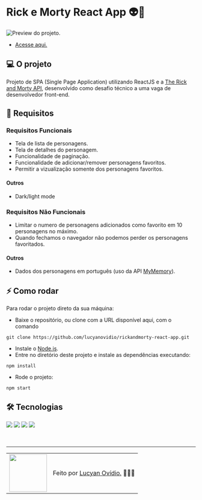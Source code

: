 # Rick e Morty React App 👽🧪

<img src="./.github/preview.gif" alt="Preview do projeto." />

* <a href="https://rickandmorty-rose-phi.vercel.app/">Acesse aqui.</a>

## 💻 O projeto

Projeto de SPA (Single Page Application) utilizando ReactJS e a <a href="https://rickandmortyapi.com">The Rick and Morty API</a>, desenvolvido como desafio técnico a uma vaga de desenvolvedor front-end.

## 🎯 Requisitos

### Requisitos Funcionais

* Tela de lista de personagens.
* Tela de detalhes do personagem.
* Funcionalidade de paginação.
* Funcionalidade de adicionar/remover personagens favoritos.
* Permitir a vizualização somente dos personagens favoritos.

#### Outros

* Dark/light mode

### Requisitos Não Funcionais

* Limitar o numero de personagens adicionados como favorito em 10 personagens no máximo.
* Quando fechamos o navegador não podemos perder os personagens favoritados.

#### Outros

* Dados dos personagens em português (uso da API <a href="https://mymemory.translated.net/doc/spec.php">MyMemory</a>).

## ⚡ Como rodar

Para rodar o projeto direto da sua máquina:
- Baixe o repositório, ou clone com a URL disponível aqui, com o comando
```
git clone https://github.com/lucyanovidio/rickandmorty-react-app.git
```
- Instale o <a href="https://nodejs.org/">Node.js</a>.
- Entre no diretório deste projeto e instale as dependências executando:
```
npm install
```
- Rode o projeto:
```
npm start
```

## 🛠 Tecnologias

<div>
    <img src="https://img.shields.io/badge/HTML5-E34F26?style=for-the-badge&logo=html5&logoColor=white" />
    <img src="https://img.shields.io/badge/CSS3-1572B6?style=for-the-badge&logo=css3&logoColor=white" />
    <img src="https://img.shields.io/badge/JavaScript-F7DF1E?style=for-the-badge&logo=javascript&logoColor=black" />
    <img src="https://img.shields.io/badge/React-20232A?style=for-the-badge&logo=react&logoColor=61DAFB" />
</div>
<br>

<br>

---

<table>
  <tr>
    <td>
      <img src="https://github.com/lucyanovidio.png" width="100px" />
    </td>
    <td>
      Feito por <a href="https://github.com/lucyanovidio">Lucyan Ovídio.</a> 🙋🏿‍♂️
    </td>
  </tr>
</table>
